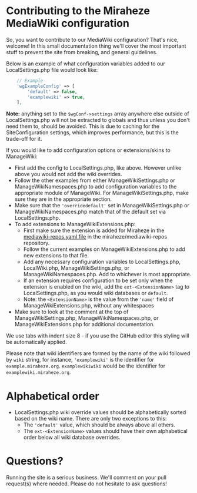 # Contributing to the Miraheze MediaWiki configuration

So, you want to contribute to our MediaWiki configuration? That's nice, welcome! In this small documentation thing we'll cover the most important stuff to prevent the site from breaking, and general guidelines.

Below is an example of what configuration variables added to our LocalSettings.php file would look like:

```php
 	// Example
 	'wgExampleConfig' => [
 		'default' => false,
 		'examplewiki' => true,
 	],
```

**Note:** anything set to the `$wgConf->settings` array anywhere else outside of LocalSettings.php will not be extracted to globals and thus unless you don't need them to, should be avoided.
This is due to caching for the SiteConfiguration settings, which improves performance, but this is the trade-off for it.

If you would like to add configuration options or extensions/skins to ManageWiki:
* First add the config to LocalSettings.php, like above. However unlike above you would not add the wiki overrides.
* Follow the other examples from either ManageWikiSettings.php or ManageWikiNamespaces.php to add configuration variables to the appropriate module of ManageWiki. For ManageWikiSettings.php, make sure they are in the appropriate section.
* Make sure that the `'overridedefault'` set in ManageWikiSettings.php or ManageWikiNamespaces.php match that of the default set via LocalSettings.php.
* To add extensions to ManageWikiExtensions.php:
  * First make sure the extension is added for Miraheze in the [mediawiki-repos.yaml file](https://github.com/miraheze/mediawiki-repos/blob/main/mediawiki-repos.yaml) in the miraheze/mediawiki-repos repository.
  * Follow the current examples on ManageWikiExtensions.php to add new extensions to that file.
  * Add any necessary configuration variables to LocalSettings.php, LocalWiki.php, ManageWikiSettings.php, or ManageWikiNamespaces.php. Add to whichever is most appropriate.
  * If an extension requires configuration to be set only when the extension is enabled on the wiki, add the `ext-<ExtensionName>` tag to LocalSettings.php, as you would wiki databases or `default`.
   * Note: the `<ExtensionName>` is the value from the `'name'` field of ManageWikiExtensions.php, without any whitespaces
* Make sure to look at the comment at the top of ManageWikiSettings.php, ManageWikiNamespaces.php, or ManageWikiExtensions.php for additional documentation.

We use tabs with indent size 8 - if you use the GitHub editor this styling will be automatically applied.

Please note that wiki identifiers are formed by the name of the wiki followed by `wiki` string, for instance, `'examplewiki'` is the identifier for `example.miraheze.org`. `examplewikiwiki` would be the identifier for `examplewiki.miraheze.org`.

# Alphabetical order

* LocalSettings.php wiki override values should be alphabetically sorted based on the wiki name. There are only two exceptions to this:
  * The `'default'` value, which should be always above all others.
  * The `ext-<ExtensionName>` values should have their own alphabetical order below all wiki database overrides.

# Questions?

Running the site is a serious business. We'll comment on your pull request(s) where needed. Please do not hesitate to ask questions!
